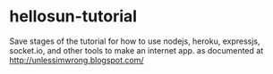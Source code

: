 hellosun-tutorial
=================

Save stages of the tutorial for how to use nodejs, heroku, expressjs, socket.io, and other tools to make an internet app. as documented at http://unlessimwrong.blogspot.com/